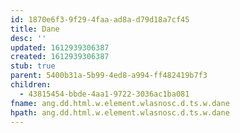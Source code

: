 ```yaml
---
id: 1870e6f3-9f29-4faa-ad8a-d79d18a7cf45
title: Dane
desc: ''
updated: 1612939306387
created: 1612939306387
stub: true
parent: 5400b31a-5b99-4ed8-a994-ff482419b7f3
children:
  - 43815454-bbde-4aa1-9722-3036ac1ba081
fname: ang.dd.html.w.element.wlasnosc.d.ts.w.dane
hpath: ang.dd.html.w.element.wlasnosc.d.ts.w.dane
---
```



